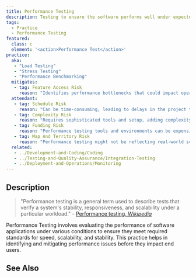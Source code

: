 ```yaml
---
title: Performance Testing
description: Testing to ensure the software performs well under expected workloads.
tags: 
  - Practice 
  - Performance Testing
featured: 
  class: c
  element: '<action>Performance Test</action>'
practice:
  aka: 
   - "Load Testing"
   - "Stress Testing"
   - "Performance Benchmarking"
  mitigates:
   - tag: Feature Access Risk
     reason: "Identifies performance bottlenecks that could impact operations."
  attendant:
   - tag: Schedule Risk
     reason: "Can be time-consuming, leading to delays in the project timeline."
   - tag: Complexity Risk
     reason: "Requires sophisticated tools and setup, adding complexity."
   - tag: Funding Risk
     reason: "Performance testing tools and environments can be expensive."
   - tag: Map And Territory Risk
     reason: "Performance testing might not be reflecting real-world scenarios."
  related:
   - ../Development-and-Coding/Coding
   - ../Testing-and-Quality-Assurance/Integration-Testing
   - ../Deployment-and-Operations/Monitoring
---
```


<PracticeIntro details={frontMatter} /> 

## Description

> "Performance testing is a general term used to describe tests that verify a system's stability, responsiveness, and scalability under a particular workload." - [Performance testing, _Wikipedia_](https://en.wikipedia.org/wiki/Performance_testing)

Performance Testing involves evaluating the performance of software applications under various conditions to ensure they meet required standards for speed, scalability, and stability. This practice helps in identifying and mitigating performance issues before they impact end users.

## See Also

<TagList tag="Performance Testing" />

